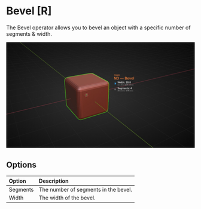 # Bevel [R]

The Bevel operator allows you to bevel an object with a specific number of segments & width.

![Bevel Operator](../_media/bevel-out.jpg ':size=800')

## Options

| Option | Description |
| :------ | :----------- |
| Segments | The number of segments in the bevel. |
| Width | The width of the bevel. |